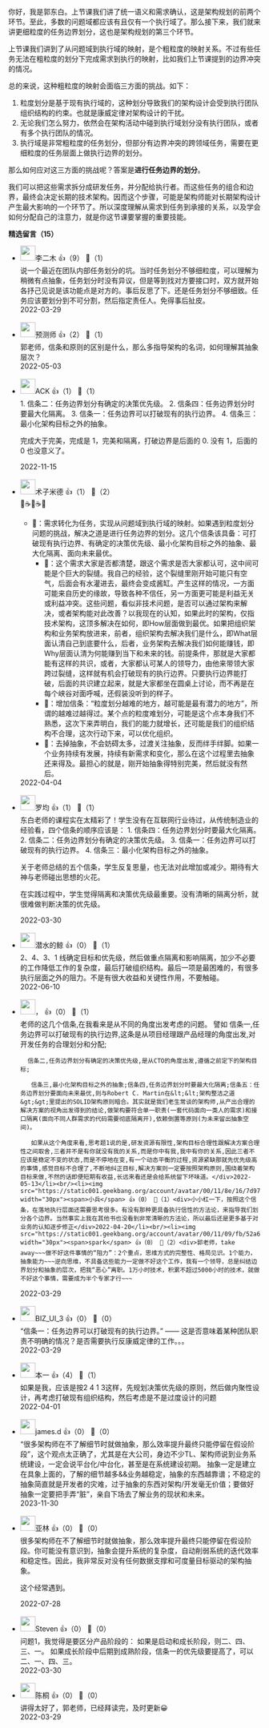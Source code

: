 你好，我是郭东白。上节课我们讲了统一语义和需求确认，这是架构规划的前两个环节。至此，多数的问题域都应该有且仅有一个执行域了。那么接下来，我们就来讲更细粒度的任务边界划分，这也是架构规划的第三个环节。

上节课我们讲到了从问题域到执行域的映射，是个粗粒度的映射关系。不过有些任务无法在粗粒度的划分下完成需求到执行的映射，比如我们上节课提到的边界冲突的情况。

总的来说，这种粗粒度的映射会面临三方面的挑战。如下：

1. 粒度划分是基于现有执行域的，这种划分导致我们的架构设计会受到执行团队组织结构的约束。也就是康威定律对架构设计的干扰。
2. 无论我们怎么努力，依然会在架构活动中碰到执行域划分没有执行团队，或者有多个执行团队的情况。
3. 执行域是非常粗粒度的任务划分，但部分有边界冲突的跨领域任务，需要在更细粒度的任务层面上做执行边界的划分。

那么如何应对这三方面的挑战呢？答案是**进行任务边界的划分**。

我们可以把这些需求拆分成研发任务，并分配给执行者。而这些任务的组合和边界，最终会决定长期的技术架构。因而这个步骤，可能是架构师能对长期架构设计产生最大影响的一个环节了。所以深度理解从需求到任务到承接的关系，以及学会如何分配自己的注意力，就是你这节课要掌握的重要技能。
<div><strong>精选留言（15）</strong></div><ul>
<li><img src="https://static001.geekbang.org/account/avatar/00/10/d4/f3/129d6dfe.jpg" width="30px"><span>李二木</span> 👍（9） 💬（1）<div>说一个最近在团队内部任务划分的坑。当时任务划分不够细粒度，可以理解为稍微有点抽象，任务划分时没有异议，但是等到找对方要接口时，双方就开始各抒己见说是该功能点是对方的。事后反思了下。还是任务划分不够细致。任务应该要划分到不可分割，然后指定责任人。免得事后扯皮。</div>2022-03-29</li><br/><li><img src="https://static001.geekbang.org/account/avatar/00/1c/22/16/a94ea4da.jpg" width="30px"><span>预测师</span> 👍（2） 💬（1）<div>郭老师，信条和原则的区别是什么，那么多指导架构的名词，如何理解其抽象层次？</div>2022-05-03</li><br/><li><img src="https://static001.geekbang.org/account/avatar/00/1d/55/4a/8a841200.jpg" width="30px"><span>ACK</span> 👍（1） 💬（1）<div>1. 信条二：任务边界划分有确定的决策优先级。
2. 信条四：任务边界划分时要最大化隔离。
3. 信条一：任务边界可以打破现有的执行边界。
4. 信条三：最小化架构目标之外的抽象。

完成大于完美，完成是 1，完美和隔离，打破边界是后面的 0. 没有 1，后面的 0 也没意义了。</div>2022-11-15</li><br/><li><img src="https://static001.geekbang.org/account/avatar/00/1c/f6/27/c27599ae.jpg" width="30px"><span>术子米德</span> 👍（1） 💬（2）<div>🤔☕️🤔☕️🤔
* 📖：需求转化为任务，实现从问题域到执行域的映射。如果遇到粒度划分问题的挑战，解决之道是进行任务边界的划分。这几个信条该具备：可打破现有执行边界、有确定的决策优先级、最小化架构目标之外的抽象、最大化隔离、面向未来最优。
    * 🤔：这个需求大家是否都清楚，跟这个需求是否大家都认可，这中间可能是个巨大的裂缝。我自己的经验，这个裂缝里刚开始可能只有空气，后面会有水灌进去，最终会变成酱缸。产生这样的情况，一方面可能来自历史的缘故，导致各种不信任，另一方面更可能是利益无关或利益冲突。这些问题，看似非技术问题，是否可以通过架构来解决，或者架构能对此改善？以我现在的认知，如果此时的架构，仅指技术架构，这顶多解决在如何，即How层面做到最优。如果把组织架构和业务架构放进来，前者，组织架构去解决我们是什么，即What层面认清自己到底要什么，后者，业务架构去解决我们如何能赚钱，即Why层面认清为何能赚到当下和未来的钱。前提条件，那就是大家都能有这样的共识，或者，大家都认可某人的领导力，由他来带领大家跨过裂缝，这样就有机会打破现有的执行边界。只要执行边界能打破，后面的共识建立起来，就是大家都坐在圆桌上讨论，而不再是在每个峡谷对面呼喊，还假装没听到的样子。
    * 🤔：增加信条：“粒度划分越难的地方，越可能是最有潜力的地方”，所谓的越难过越得过。某个点的粒度难划分，可能是这个点本身我们不熟悉，这次下来弄明白，我们的能力就增长，还可能是我们的组织结构不合理，这次行动下来，可以优化组织。
    * 🤔：去掉抽象，不会妨碍太多，过渡关注抽象，反而绊手绊脚。如果一个业务持续有发展，持续有新需求和变化，那么在这个过程里去抽象还来得及。最担心的就是，刚开始抽象得特别完美，然后就没有然后。
</div>2022-04-04</li><br/><li><img src="https://static001.geekbang.org/account/avatar/00/2b/a0/50/390187f3.jpg" width="30px"><span>罗均</span> 👍（1） 💬（1）<div>东白老师的课程实在太精彩了！学生没有在互联网行业待过，从传统制造业的经验看，四个信条的顺序应该是：
1. 信条四：任务边界划分时要最大化隔离。
2. 信条二：任务边界划分有确定的决策优先级。
3. 信条一：任务边界可以打破现有的执行边界。
4. 信条三：最小化架构目标之外的抽象。

关于老师总结的五个信条，学生反复思量，也无法对此增加或减少。期待有大神与老师碰出思想的火花。

在实践过程中，学生觉得隔离和决策优先级最重要。没有清晰的隔离分析，就很难做判断决策的优先级。</div>2022-03-30</li><br/><li><img src="https://static001.geekbang.org/account/avatar/00/12/a1/87/6805cb85.jpg" width="30px"><span>潜水的鲸</span> 👍（0） 💬（1）<div>2、4、3、1
线确定目标和优先级，然后做重点隔离和影响隔离，加少不必要的工作降低工作的复杂度，最后打破组织结构。最后一项是最困难的，有很多执行层面之外的阻力。不是有很大收益和关键性作用，不要触碰。</div>2022-06-10</li><br/><li><img src="https://static001.geekbang.org/account/avatar/00/19/f7/eb/e7127bb8.jpg" width="30px"><span>，</span> 👍（0） 💬（1）<div>老师的这几个信条,在我看来是从不同的角度出发考虑的问题。
   譬如
       信条一,任务边界可以打破现有的执行边界,这条是从项目经理跟产品经理的角度出发,对开发任务的合理划分和分配;
      
      信条二,任务边界划分有确定的决策优先级,是从CTO的角度出发,遵循之前定下的架构目标;

       信条三,最小化架构目标之外的抽象;信条四,任务边界划分时要最大化隔离;信条五：任务边界划分要面向未来最优,则与Robert C. Martin在&lt;&lt;架构整洁之道&gt;&gt;里提出的SOLID架构原则暗合。其实就是我们老生常谈的架构师,从产出合理的解决方案的视角出发得到的结论,做架构要符合单一职责(一套代码面向一类人的需求)和接口隔离(面向不同人群需求的代码需要彻底隔离开),依赖倒置等原则(为未来留出抽象空间)。

       如果从这个角度来看,思考题1说的是,研发资源有限性,架构目标合理性跟解决方案合理性之间取舍,三者并不是有你就没有我的关系,而是你中有我,我中有你的关系,因此三者不应该是稳定不变的状态,而是不停地在变,有一个动态平衡的过程,资源紧缺那就先优先级高的事情,感觉目标不合理了,不断地纠正目标,解决方案则一定要按照架构原则,围绕着架构目标来做,不然的话即便短期有收益,长远来看还是会给系统留下坏味道。</div>2022-05-13</li><br/><li><img src="https://static001.geekbang.org/account/avatar/00/11/8e/16/7d97a36f.jpg" width="30px"><span>小兵</span> 👍（0） 💬（1）<div>小小杠一下，按照这个信条，在落地执行层面还需要思考很多。有没有那种更具备执行信性的方法论，来指导我们划分各个边界。当然事实上我在其他书也没看到非常清晰的方法论，所以最后还是更多基于对业务的认知逐步修正</div>2022-04-20</li><br/><li><img src="https://static001.geekbang.org/account/avatar/00/11/09/fb/52a662b2.jpg" width="30px"><span>spark</span> 👍（0） 💬（2）<div>郭老师，take away~~~做不好这件事情的“阻力”：2个重点，思维方式的完整性、格局见识。1个能力，抽象能力~~~逆向思维，不具备这些能力一定做不好这个工作，我有一个领导，总是纠结边界划分和抽象的层次，把我“恶心”离职。1万小时技术，积累不超过5000小时的技术，就做不好这个事情，需要成为半个专家才行~~~
</div>2022-03-29</li><br/><li><img src="" width="30px"><span>BIZ_UI_3</span> 👍（0） 💬（0）<div>“信条一：任务边界可以打破现有的执行边界。” —— 这是否意味着某种团队职责不明确的情况？是否需要执行反康威定律的工作。。。</div>2022-03-29</li><br/><li><img src="https://static001.geekbang.org/account/avatar/00/23/e1/84/580c52a4.jpg" width="30px"><span>本一</span> 👍（4） 💬（1）<div>如果是我，应该是按2 4 1 3这样，先规划决策优先级的原则，然后做内聚性设计，再考虑打破现有组织结构，然后考虑是不是过度设计的问题</div>2022-04-01</li><br/><li><img src="https://static001.geekbang.org/account/avatar/00/10/96/f9/3f976c91.jpg" width="30px"><span>james.d</span> 👍（0） 💬（0）<div>“很多架构师在不了解细节时就做抽象，那么效率提升最终只能停留在假设阶段”，这个观点太正确了，尤其是在大公司，身边不少TL、架构师说到业务系统建设，一定会说平台化&#47;中台化，甚至是在系统建设初期。
抽象一定是建立在具象上面的，了解的细节越多&amp;&amp;业务越稳定，抽象的东西越靠谱；不稳定的抽象简直就是开发者的灾难，过于抽象的东西对架构&#47;开发毫无价值；要做好抽象一定要把手弄“脏”，亲自下场去了解业务的现状和未来。</div>2023-11-30</li><br/><li><img src="https://static001.geekbang.org/account/avatar/00/0f/8c/5c/3f164f66.jpg" width="30px"><span>亚林</span> 👍（0） 💬（0）<div>很多架构师在不了解细节时就做抽象，那么效率提升最终只能停留在假设阶段。你可能没有意识到，抽象会提升系统的复杂度，自动削弱系统的迭代效率和稳定性。因此，我非常反对没有任何数据支撑和可度量目标驱动的架构抽象。

这个经常遇到。</div>2022-07-28</li><br/><li><img src="https://static001.geekbang.org/account/avatar/00/13/21/14/423a821f.jpg" width="30px"><span>Steven</span> 👍（0） 💬（0）<div>问题1，我觉得是要区分产品阶段的：
如果是启动和成长阶段，则二、四、三、一。
如果成长阶段中后期到成熟阶段，信条一的优先级要提高了，可以二、一、四、三。</div>2022-03-30</li><br/><li><img src="https://static001.geekbang.org/account/avatar/00/11/07/78/6e4e06ba.jpg" width="30px"><span>陈桐</span> 👍（0） 💬（0）<div>讲得太好了，郭老师，已经拜读完，及时更新😀</div>2022-03-29</li><br/>
</ul>